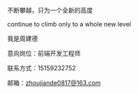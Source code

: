 不断攀越，只为一个全新的高度

continue to climb only to a whole new level

我是周建德

意向岗位：前端开发工程师

联系方式：15159232752

邮箱：zhoujiande0817@163.com
